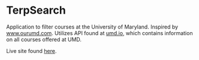 # TerpSearch

Application to filter courses at the University of Maryland. Inspired by <a href="https://www.ourumd.com">www.ourumd.com</a>.
Utilizes API found at <a href="https://umd.io">umd.io</a>, which contains information on all courses offered at UMD.

Live site found <a href="https://umd-api-testing.firebaseapp.com">here</a>.
